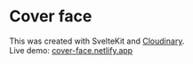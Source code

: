 # Cover face
This was created with SvelteKit and [Cloudinary](https://cloudinary.com). <br/>
Live demo: [cover-face.netlify.app](https://cover-face.netlify.app)